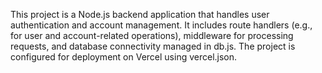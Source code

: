 
This project is a Node.js backend application that handles user authentication and account management. It includes route handlers (e.g., for user and account-related operations), middleware for processing requests, and database connectivity managed in db.js. The project is configured for deployment on Vercel using vercel.json.
